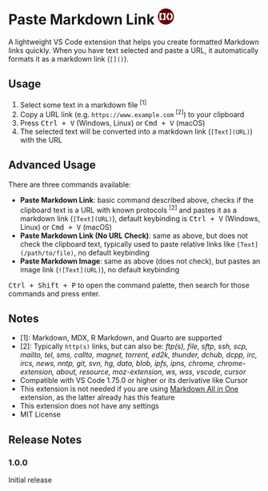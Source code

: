 # Paste Markdown Link <img width="32" src="icon.svg">

A lightweight VS Code extension that helps you create formatted Markdown links quickly. When you have text selected and paste a URL, it automatically formats it as a markdown link (`[]()`).

## Usage

1. Select some text in a markdown file <sup>[1]</sup>
2. Copy a URL link (e.g. `https://www.example.com` <sup>[2]</sup>) to your clipboard
3. Press <kbd>Ctrl + V</kbd> (Windows, Linux) or <kbd>Cmd + V</kbd> (macOS)
4. The selected text will be converted into a markdown link (`[Text](URL)`) with the URL

## Advanced Usage

There are three commands available:

- **Paste Markdown Link**: basic command described above, checks if the clipboard text is a URL with known protocols <sup>[2]</sup> and pastes it as a markdown link (`[Text](URL)`), default keybinding is <kbd>Ctrl + V</kbd> (Windows, Linux) or <kbd>Cmd + V</kbd> (macOS)
- **Paste Markdown Link (No URL Check)**: same as above, but does not check the clipboard text, typically used to paste relative links like `[Text](/path/to/file)`, no default keybinding
- **Paste Markdown Image**: same as above (does not check), but pastes an image link (`![Text](URL)`), no default keybinding

<kbd>Ctrl + Shift + P</kbd> to open the command palette, then search for those commands and press enter.

## Notes

- [1]: Markdown, MDX, R Markdown, and Quarto are supported
- [2]: Typically `http(s)` links, but can also be: _ftp(s), file, sftp, ssh, scp, mailto, tel, sms, callto, magnet, torrent, ed2k, thunder, dchub, dcpp, irc, ircs, news, nntp, git, svn, hg, data, blob, ipfs, ipns, chrome, chrome-extension, about, resource, moz-extension, ws, wss, vscode, cursor_
- Compatible with VS Code 1.75.0 or higher or its derivative like Cursor
- This extension is not needed if you are using [Markdown All in One](https://marketplace.visualstudio.com/items?itemName=yzhang.markdown-all-in-one) extension, as the latter already has this feature
- This extension does not have any settings
- MIT License

## Release Notes

### 1.0.0

Initial release
